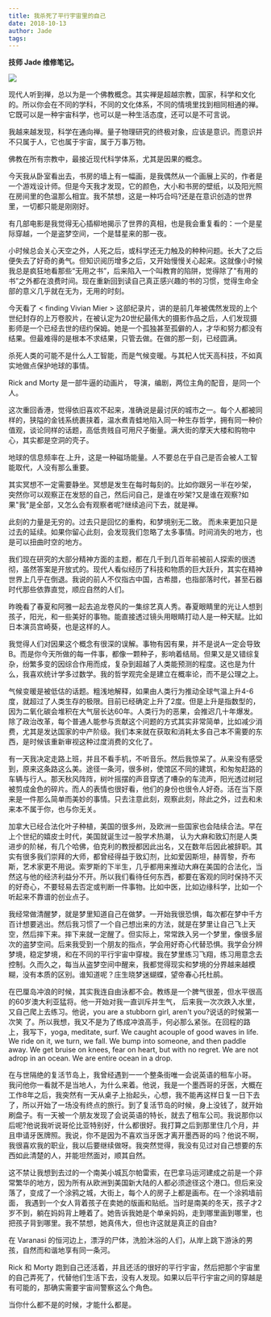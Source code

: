 ```yaml
---
title: 我杀死了平行宇宙里的自己
date: 2018-10-13
author: Jade
tags: 
---
```


**技师 Jade 维修笔记。**

<!--more-->

![](https://cosmosrepair-1257028016.cos.ap-beijing.myqcloud.com/2019-06-26-rick-and-morty.jpg)


现代人听到禅，总以为是一个佛教概念。其实禅是超越宗教，国家，科学和文化的。所以你会在不同的学科，不同的文化体系，不同的情境里找到相同相通的禅。它既可以是一种宇宙科学，也可以是一种生活态度，还可以是不可言说。

我越来越发现，科学在通向禅。量子物理研究的终极对象，应该是意识。而意识并不只属于人，它也属于宇宙，属于万事万物。

佛教在所有宗教中，最接近现代科学体系，尤其是因果的概念。

今天我从卧室看出去，书房的墙上有一幅画，是我偶然从一个画展上买的，作者是一个游戏设计师。但是今天我才发现，它的颜色，大小和书房的壁纸，以及阳光照在房间里的色温那么相宜。我不禁想，这是一种巧合吗?还是在意识创造的世界里，一切都只能是刚刚好。

有几部电影是我觉得无心插柳地揭示了世界的真相，也是我会重复看的：一个是星际穿越，一个是盗梦空间，一个是彗星来的那一夜。

小时候总会关心天空之外，人死之后，或科学还无力触及的种种问题。长大了之后便失去了好奇的勇气。但知识阅历增多之后，又开始慢慢关心起来。这就像小时候我总是疯狂地看那些“无用之书”，后来陷入一个叫教育的陷阱，觉得除了"有用的书”之外都在浪费时间。现在重新回到读自己真正感兴趣的书的习惯，觉得生命全部的意义几乎就在无为，无用的时刻。

今天看了 < finding Vivian Mier > 这部纪录片，讲的是前几年被偶然发现的上个世纪封存的上万卷胶片，在被认定为20世纪最伟大的摄影作品之后，人们发现摄影师是一个已经去世的纽约保姆。她是一个孤独甚至孤僻的人，才华和努力都没有结果。但最难得的是根本不求结果，只管去做。在做的那一刻，已经圆满。

杀死人类的可能不是什么人工智能，而是气候变暖。与其杞人忧天高科技，不如真实地做点保护地球的事情。

Rick and Morty 是一部牛逼的动画片， 导演，编剧，两位主角的配音，是同一个人。

这次重回香港，觉得依旧喜欢不起来，准确说是最讨厌的城市之一。每个人都被同样的，狭隘的金钱系统裹挟着，温水煮青蛙地陷入同一种生存哲学，拥有同一种价值观，谈论同样的话题，高低贵贱自可用尺子衡量。满大街的摩天大楼和购物中心，其实都是空洞的壳子。

地球的信息频率在.上升，这是一种磁场能量。人不要总在乎自己是否会被人工智能取代，人没有那么重要。

其实冥想不一定需要静坐。冥想是发生在每时每刻的。比如你跟另一半在吵架， 突然你可以观察正在发怒的自己，然后问自己，是谁在吵架?又是谁在观察?如果"我"是全部，又怎么会有观察者呢?继续追问下去，就是禅。

此刻的力量是无穷的。过去只是回忆的重构，和梦境别无二致。 而未来更加只是过去的延续。如果你留心此刻，会发现我们忽略了太多事情。时间消失的地方，也是可以扭曲时空的地方。

我们现在研究的大部分精神方面的主题，都在几千到几百年前被前人探索的很透彻，虽然答案是开放式的。现代人看似经历了科技和物质的巨大跃升，其实在精神世界上几乎在倒退。我说的前人不仅指古中国，古希腊，也指部落时代，甚至石器时代那些依靠直觉，顺应自然的人们。

昨晚看了春夏和阿雅一起去追龙卷风的一集综艺真人秀。春夏眼睛里的光让人想到孩子，阳光，和一些美好的事物。能直接透过镜头用眼睛打动人是一种天赋。比如日本演员宫崎葵，也是这样的人。

我觉得人们对因果这个概念有很深的误解。事物有因有果，并不是说A一定会导致B。而是你今天所做的每一件事，都像一颗种子，影响着结局。但果又是又错综复杂，纷繁多变的因综合作用而成，复杂到超越了人类能预测的程度。这也是为什么，我喜欢统计学多过数学。我的哲学观完全是建立在概率论，而不是公理之上。

气候变暖是被低估的话题。粗浅地解释，如果由人类行为推动全球气温上升4-6度，就超过了人类生存的极限。目前已经确定上升了2度。但是上升是指数型的，因为二氧化碳会堆积在大气层长达60年。人类行为的恶果，会推迟几十年爆发。除了政治改革，每个普通人能参与贡献这个问题的方式其实非常简单，比如减少消费，尤其是发达国家的中产阶级。我们本来就在获取和消耗太多自己本不需要的东西，是时候该重新审视这种过度消费的文化了。

有一天我决定走路上班，并且不看手机，不听音乐。然后我惊呆了。从来没有感受到，原来这条路这么美。途径一条河，很多树，使馆区不同的建筑，和匆匆赶路的车辆与行人。那天秋风阵阵，树叶摇摆的声音穿透了嘈杂的车流声，阳光透过树冠被剪成金色的碎片。而人的表情也很好看，他们的身份也很令人好奇。活在当下原来是一件那么简单而美妙的事情。只去注意此刻，观察此刻，除此之外，过去和未来本不属于你，也与你无关。

加拿大已经合法化叶子种植，美国的很多州，及欧洲一些国家也会陆续合法。早在上个世纪的嬉皮士时代，美国就诞生过一股学术热潮， 认为大麻和致幻剂是人类进步的阶梯，有几个哈佛，伯克利的教授都因此出名，又在数年后因此被辞职。其实有很多我们崇拜的大师，都曾经得益于致幻剂，比如爱因斯坦，赫胥黎，乔布斯，艺术家更不用说。索罗斯的下半生，几乎都用来推动大麻在美国的合法化，当然这与他的经济利益分不开。所以我们看待任何东西，都要在客观的同时保持不灭的好奇心，不要轻易去否定或判断一件事物。比如中医，比如边缘科学，比如一个听起来不靠谱的创业点子。

我经常做清醒梦，就是梦里知道自己在做梦。一开始我很恐惧，每次都在梦中千方百计想要逃出。然后我习惯了一个自己想出来的方法，就是在梦里让自己飞上天空，然后摔下来。摔下来就一定醒了。但实际上，常常跌入另一个梦里，像很多层次的盗梦空间。后来我受到一个朋友的指点，学会用好奇心代替恐惧。我学会分辨梦境，稳定梦境，和在不同的平行宇宙中穿梭。我在梦里练习飞翔，练习用意念去控制。久而久之，每当从盗梦空间中醒来，我都觉得现实和梦境的分界越来越模糊，没有本质的区别。谁知道呢？庄生晓梦迷蝴蝶，望帝春心托杜鹃。

在巴厘岛冲浪的时候，其实我连自由泳都不会。教练是一个脾气很差，但水平很高的60岁澳大利亚猛将。他一开始对我一直训斥并生气， 后来我一次次跌入水里，又自己爬上去练习。他说，you are a stubborn girl, aren't you?说话的时候第一次笑 了。所以我想，我又不是为了练成冲浪高手，何必那么紧张。在回程的路上，我写下，yoga, meditate, surf. We caught acouple of good waves in life. We ride on it, we turn, we fall. We bump into someone, and then paddle away. We get bruise on knees, fear on heart, but with no regret. We are not adrop in an ocean. We are entire ocean in a drop.

在与世隔绝的复活节岛上，我曾经遇到一一个整条街唯一会说英语的租车小哥。 我问他你一看就不是当地人，为什么来着。他说，我是一个墨西哥的牙医，大概在工作8年之后，我突然有一天从桌子上抬起头，心想，我不能再这样日复一日下去了，所以开始了一场没有终点的旅行。到了复活节岛的时候，身上没钱了，就开始刷盘子。有一天被一个朋友发现了会说英语的特长，就去了租车公司。我说那你以后呢?他说我听说哥伦比亚特别好，什么都很好。我打算之后到那里住几个月，并且申请牙医牌照。我说，你不是因为不喜欢当牙医才离开墨西哥的吗？他说不啊，我很喜欢我的职业，我以后要继续做呀。我突然觉得，我没有见过对自己想要的东西如此清楚的人，并能坦然面对，顺其自然。

这不禁让我想到去过的一个南美小城瓦尔帕雷索，在巴拿马运河建成之前是一个非常繁华的地方，因为所有从欧洲到美国新大陆的人都必须途径这个港口。但后来没落了，变成了一个涂鸦之城，大街上，每个人的房子上都是画布。在一个涂鸦墙前面， 我遇到一个女人背着孩子在卖她的版画和贴纸。当时是南美的冬天，孩子才2岁不到，躺在妈妈背上睡着了。她告诉我她是个单亲妈妈，走到哪里画到哪里，也把孩子背到哪里。我不禁想，她真伟大，但也许这就是真正的自由?

在 Varanasi 的恒河边上，漂浮的尸体，洗脸沐浴的人们，从岸上跳下游泳的男孩，自然而和谐地享有同一条河。

Rick 和 Morty 跑到自己还活着，并且还活的很好的平行宇宙，然后把那个宇宙里的自己弄死了，代替他们生活下去，没有人发现。如果以后平行宇宙之间的穿越是有可能的，那确实需要宇宙间警察这么个角色。

当你什么都不是的时候，才能什么都是。

